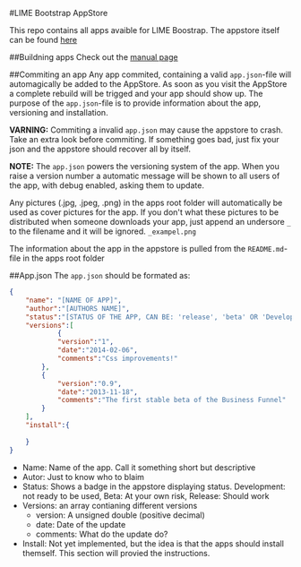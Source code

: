 #LIME Bootstrap AppStore

This repo contains all apps avaible for LIME Boostrap. The appstore itself can be found [here](http://limebootstrap.lundalogik.com/web/appstore/index.html)

##Buildning apps
Check out the [manual page](http://limebootstrap.lundalogik.com/web/manual/buildingApps/)

##Commiting an app
Any app commited, containing a valid `app.json`-file will automagically be added to the AppStore. As soon as you visit the AppStore a complete rebuild will be trigged and your app should show up. The purpose of the `app.json`-file is to provide information about the app, versioning and installation. 

__VARNING:__ Commiting a invalid `app.json` may cause the appstore to crash. Take an extra look before commiting. If something goes bad, just fix your json and the appstore should recover all by itself. 

__NOTE:__ The `app.json` powers the versioning system of the app. When you raise a version number a automatic message will be shown to all users of the app, with debug enabled, asking them to update. 

Any pictures (.jpg, .jpeg, .png) in the apps root folder will automatically be used as cover pictures for the app. If you don't what these pictures to be distributed when someone downloads your app, just append an undersore `_` to the filename and it will be ignored. `_exampel.png` 

The information about the app in the appstore is pulled from the `README.md`-file in the apps root folder

##App.json
The `app.json` should be formated as:

```JSON
{
	"name": "[NAME OF APP]",
	"author":"[AUTHORS NAME]",
	"status":"[STATUS OF THE APP, CAN BE: 'release', 'beta' OR 'Development']",
	"versions":[
			{
			"version":"1",
			"date":"2014-02-06",
			"comments":"Css improvements!"
		},
		{
			"version":"0.9",
			"date":"2013-11-18",
			"comments":"The first stable beta of the Business Funnel"
		}
	],
	"install":{
		
	}
}

````

- Name: Name of the app. Call it something short but descriptive
- Autor: Just to know who to blaim
- Status: Shows a badge in the appstore displaying status. Development: not ready to be used, Beta: At your own risk, Release: Should work
- Versions: an array contianing different versions
  - version: A unsigned double (positive decimal)
  - date: Date of the update
  - comments: What do the update do?
- Install: Not yet implemented, but the idea is that the apps should install themself. This section will provied the instructions.
